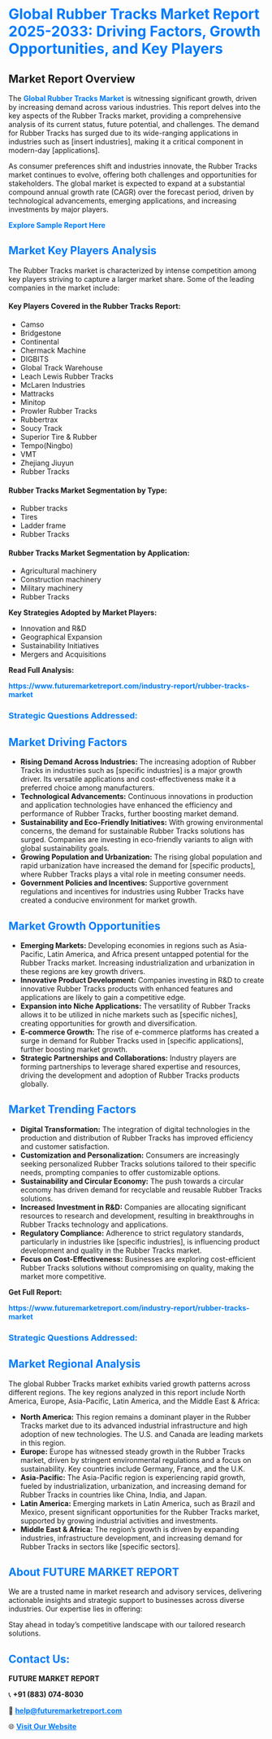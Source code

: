 <h1 style="color: #007BFF;">Global Rubber Tracks Market Report 2025-2033: Driving Factors, Growth Opportunities, and Key Players</h1>

<section id="overview">
<h2>Market Report Overview</h2>
<p>The <a href="https://www.futuremarketreport.com/industry-report/rubber-tracks-market" style="color: #007BFF; text-decoration: none;"><strong>Global Rubber Tracks Market</strong></a> is witnessing significant growth, driven by increasing demand across various industries. This report delves into the key aspects of the Rubber Tracks market, providing a comprehensive analysis of its current status, future potential, and challenges. The demand for Rubber Tracks has surged due to its wide-ranging applications in industries such as [insert industries], making it a critical component in modern-day [applications].</p>
<p>As consumer preferences shift and industries innovate, the Rubber Tracks market continues to evolve, offering both challenges and opportunities for stakeholders. The global market is expected to expand at a substantial compound annual growth rate (CAGR) over the forecast period, driven by technological advancements, emerging applications, and increasing investments by major players.</p>
</section>

<section id="overview">
<p><a href="https://www.futuremarketreport.com/request-sample/reportId=109828" style="color: #007BFF; text-decoration: none;"><strong>Explore Sample Report Here</strong></a></p>
</section>

<section id="key-players">
<h2 style="color: #007BFF;">Market Key Players Analysis</h2>
<p>The Rubber Tracks market is characterized by intense competition among key players striving to capture a larger market share. Some of the leading companies in the market include:</p>
<h4>Key Players Covered in the Rubber Tracks Report:</h4>
<ul><li>Camso</li><li>Bridgestone</li><li>Continental</li><li>Chermack Machine</li><li>DIGBITS</li><li>Global Track Warehouse</li><li>Leach Lewis Rubber Tracks</li><li>McLaren Industries</li><li>Mattracks</li><li>Minitop</li><li>Prowler Rubber Tracks</li><li>Rubbertrax</li><li>Soucy Track</li><li>Superior Tire &amp; Rubber</li><li>Tempo(Ningbo)</li><li>VMT</li><li>Zhejiang Jiuyun</li><li>Rubber Tracks</li></ul>
<h4>Rubber Tracks Market Segmentation by Type:</h4>
<ul><li>Rubber tracks</li><li>Tires</li><li>Ladder frame</li><li>Rubber Tracks</li></ul>

<h4>Rubber Tracks Market Segmentation by Application:</h4>
<ul><li>Agricultural machinery</li><li>Construction machinery</li><li>Military machinery</li><li>Rubber Tracks</li></ul>
<p><strong>Key Strategies Adopted by Market Players:</strong></p>
<ul>
<li>Innovation and R&D</li>
<li>Geographical Expansion</li>
<li>Sustainability Initiatives</li>
<li>Mergers and Acquisitions</li>
</ul>
</section>

<section>
<p><strong>Read Full Analysis: </strong></p><a href="https://www.futuremarketreport.com/industry-report/rubber-tracks-market" style="color: #007BFF; text-decoration: none;"><strong>https://www.futuremarketreport.com/industry-report/rubber-tracks-market</strong></a>
<h3 style="color: #007BFF;">Strategic Questions Addressed:</h3>
</section>

<section id="driving-factors">
<h2 style="color: #007BFF;">Market Driving Factors</h2>
<ul>
<li><strong>Rising Demand Across Industries:</strong> The increasing adoption of Rubber Tracks in industries such as [specific industries] is a major growth driver. Its versatile applications and cost-effectiveness make it a preferred choice among manufacturers.</li>
<li><strong>Technological Advancements:</strong> Continuous innovations in production and application technologies have enhanced the efficiency and performance of Rubber Tracks, further boosting market demand.</li>
<li><strong>Sustainability and Eco-Friendly Initiatives:</strong> With growing environmental concerns, the demand for sustainable Rubber Tracks solutions has surged. Companies are investing in eco-friendly variants to align with global sustainability goals.</li>
<li><strong>Growing Population and Urbanization:</strong> The rising global population and rapid urbanization have increased the demand for [specific products], where Rubber Tracks plays a vital role in meeting consumer needs.</li>
<li><strong>Government Policies and Incentives:</strong> Supportive government regulations and incentives for industries using Rubber Tracks have created a conducive environment for market growth.</li>
</ul>
</section>

<section id="growth-opportunities">
<h2 style="color: #007BFF;">Market Growth Opportunities</h2>
<ul>
<li><strong>Emerging Markets:</strong> Developing economies in regions such as Asia-Pacific, Latin America, and Africa present untapped potential for the Rubber Tracks market. Increasing industrialization and urbanization in these regions are key growth drivers.</li>
<li><strong>Innovative Product Development:</strong> Companies investing in R&D to create innovative Rubber Tracks products with enhanced features and applications are likely to gain a competitive edge.</li>
<li><strong>Expansion into Niche Applications:</strong> The versatility of Rubber Tracks allows it to be utilized in niche markets such as [specific niches], creating opportunities for growth and diversification.</li>
<li><strong>E-commerce Growth:</strong> The rise of e-commerce platforms has created a surge in demand for Rubber Tracks used in [specific applications], further boosting market growth.</li>
<li><strong>Strategic Partnerships and Collaborations:</strong> Industry players are forming partnerships to leverage shared expertise and resources, driving the development and adoption of Rubber Tracks products globally.</li>
</ul>
</section>

<section id="trending-factors">
<h2 style="color: #007BFF;">Market Trending Factors</h2>
<ul>
<li><strong>Digital Transformation:</strong> The integration of digital technologies in the production and distribution of Rubber Tracks has improved efficiency and customer satisfaction.</li>
<li><strong>Customization and Personalization:</strong> Consumers are increasingly seeking personalized Rubber Tracks solutions tailored to their specific needs, prompting companies to offer customizable options.</li>
<li><strong>Sustainability and Circular Economy:</strong> The push towards a circular economy has driven demand for recyclable and reusable Rubber Tracks solutions.</li>
<li><strong>Increased Investment in R&D:</strong> Companies are allocating significant resources to research and development, resulting in breakthroughs in Rubber Tracks technology and applications.</li>
<li><strong>Regulatory Compliance:</strong> Adherence to strict regulatory standards, particularly in industries like [specific industries], is influencing product development and quality in the Rubber Tracks market.</li>
<li><strong>Focus on Cost-Effectiveness:</strong> Businesses are exploring cost-efficient Rubber Tracks solutions without compromising on quality, making the market more competitive.</li>
</ul>
</section>

<section>
<p><strong>Get Full Report: </strong></p><a href="https://www.futuremarketreport.com/industry-report/rubber-tracks-market" style="color: #007BFF; text-decoration: none;"><strong>https://www.futuremarketreport.com/industry-report/rubber-tracks-market</strong></a>
<h3 style="color: #007BFF;">Strategic Questions Addressed:</h3>
</section>


<section id="regional-analysis">
<h2 style="color: #007BFF;">Market Regional Analysis</h2>
<p>The global Rubber Tracks market exhibits varied growth patterns across different regions. The key regions analyzed in this report include North America, Europe, Asia-Pacific, Latin America, and the Middle East & Africa:</p>
<ul>
<li><strong>North America:</strong> This region remains a dominant player in the Rubber Tracks market due to its advanced industrial infrastructure and high adoption of new technologies. The U.S. and Canada are leading markets in this region.</li>
<li><strong>Europe:</strong> Europe has witnessed steady growth in the Rubber Tracks market, driven by stringent environmental regulations and a focus on sustainability. Key countries include Germany, France, and the U.K.</li>
<li><strong>Asia-Pacific:</strong> The Asia-Pacific region is experiencing rapid growth, fueled by industrialization, urbanization, and increasing demand for Rubber Tracks in countries like China, India, and Japan.</li>
<li><strong>Latin America:</strong> Emerging markets in Latin America, such as Brazil and Mexico, present significant opportunities for the Rubber Tracks market, supported by growing industrial activities and investments.</li>
<li><strong>Middle East & Africa:</strong> The region’s growth is driven by expanding industries, infrastructure development, and increasing demand for Rubber Tracks in sectors like [specific sectors].</li>
</ul>
</section>

<footer>
<h2 style="color: #007BFF;">About FUTURE MARKET REPORT</h2>
<p>We are a trusted name in market research and advisory services, delivering actionable insights and strategic support to businesses across diverse industries. Our expertise lies in offering:</p>

<p>Stay ahead in today’s competitive landscape with our tailored research solutions.</p>

<h2 style="color: #007BFF;">Contact Us:</h2>
<p><strong>FUTURE MARKET REPORT</strong></p>
<p>📞 <strong>+91 (883) 074-8030</strong></p>
<p>📧 <strong><a href="mailto:help@futuremarketreport.com" style="color: #007BFF;">help@futuremarketreport.com</a></strong></p>
<p>🌐 <strong><a href="https://www.futuremarketreport.com/" style="color: #007BFF;">Visit Our Website</a></strong></p>
</footer>